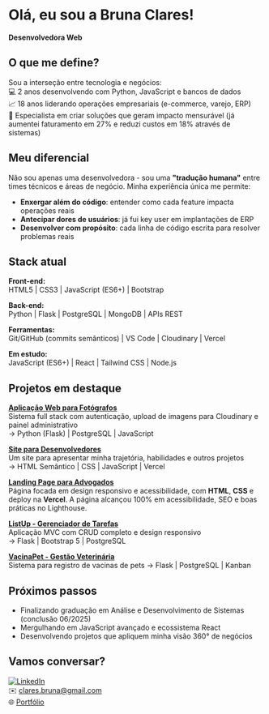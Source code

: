 # Olá, eu sou a Bruna Clares! 

**Desenvolvedora Web**

## O que me define?

Sou a interseção entre tecnologia e negócios:  
💻 2 anos desenvolvendo com Python, JavaScript e bancos de dados  
📈 18 anos liderando operações empresariais (e-commerce, varejo, ERP)  
🚀 Especialista em criar soluções que geram impacto mensurável (já aumentei faturamento em 27% e reduzi custos em 18% através de sistemas)

## Meu diferencial

Não sou apenas uma desenvolvedora - sou uma **"tradução humana"** entre times técnicos e áreas de negócio. Minha experiência única me permite:

- **Enxergar além do código**: entender como cada feature impacta operações reais
- **Antecipar dores de usuários**: já fui key user em implantações de ERP
- **Desenvolver com propósito**: cada linha de código escrita para resolver problemas reais

## Stack atual

**Front-end:**  
HTML5 | CSS3 | JavaScript (ES6+) | Bootstrap  

**Back-end:**  
Python | Flask | PostgreSQL | MongoDB | APIs REST  

**Ferramentas:**  
Git/GitHub (commits semânticos) | VS Code | Cloudinary | Vercel  

**Em estudo:**  
JavaScript (ES6+) | React | Tailwind CSS | Node.js  

## Projetos em destaque

**[Aplicação Web para Fotógrafos](https://portfolio-fotografo.vercel.app/)**  
Sistema full stack com autenticação, upload de imagens para Cloudinary e painel administrativo  
→ Python (Flask) | PostgreSQL | JavaScript  

**[Site para Desenvolvedores](https://bruna-portifolio-iota.vercel.app)**     
Um site para apresentar minha trajetória, habilidades e outros projetos  
→ HTML Semântico | CSS | JavaScript | Vercel

**[Landing Page para Advogados](https://bruna-portifolio-iota.vercel.app/projetos.html)**  
Página focada em design responsivo e acessibilidade, com **HTML**, **CSS** e deploy na **Vercel**. A página alcançou 100% em acessibilidade, SEO e boas práticas no Lighthouse.

**[ListUp - Gerenciador de Tarefas](https://github.com/bruclares/listup)**  
Aplicação MVC com CRUD completo e design responsivo  
→ Flask | Bootstrap 5 | PostgreSQL  

**[VacinaPet - Gestão Veterinária](https://github.com/bruclares/vacinapet)**  
Sistema para registro de vacinas de pets
→ Flask | PostgreSQL | Kanban  

## Próximos passos

- Finalizando graduação em Análise e Desenvolvimento de Sistemas (conclusão 06/2025)
- Mergulhando em JavaScript avançado e ecossistema React
- Desenvolvendo projetos que apliquem minha visão 360° de negócios

## Vamos conversar?

[![LinkedIn](https://img.shields.io/badge/LinkedIn-0077B5?style=for-the-badge&logo=linkedin&logoColor=white)](https://www.linkedin.com/in/bruna-clares-cardoso)  
✉️ clares.bruna@gmail.com  
🌐 [Portfólio](https://bruna-portifolio-iota.vercel.app)  

